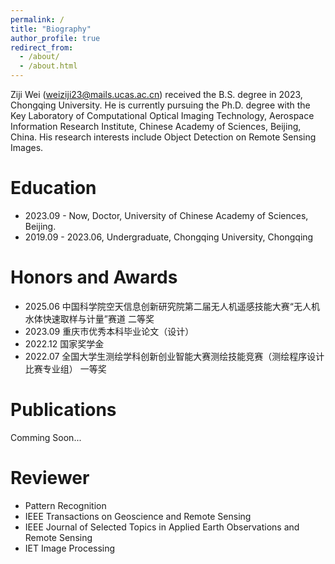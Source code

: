 ```yaml
---
permalink: /
title: "Biography"
author_profile: true
redirect_from: 
  - /about/
  - /about.html
---
```


Ziji Wei (weiziji23@mails.ucas.ac.cn) received the B.S. degree in 2023, Chongqing University. He is currently pursuing the Ph.D. degree with the Key Laboratory of Computational Optical Imaging Technology, Aerospace Information Research Institute, Chinese Academy of Sciences, Beijing, China. His research interests include Object Detection on Remote Sensing Images.

Education
======
- 2023.09 - Now, Doctor, University of Chinese Academy of Sciences, Beijing.
- 2019.09 - 2023.06, Undergraduate, Chongqing University, Chongqing

Honors and Awards
======
- 2025.06 中国科学院空天信息创新研究院第二届无人机遥感技能大赛“无人机水体快速取样与计量”赛道 二等奖
- 2023.09 重庆市优秀本科毕业论文（设计）
- 2022.12 国家奖学金
- 2022.07 全国大学生测绘学科创新创业智能大赛测绘技能竞赛（测绘程序设计比赛专业组） 一等奖

Publications
======
Comming Soon...

Reviewer
======
- Pattern Recognition
- IEEE Transactions on Geoscience and Remote Sensing
- IEEE Journal of Selected Topics in Applied Earth Observations and Remote Sensing
- IET Image Processing

